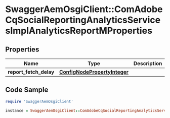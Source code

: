 # SwaggerAemOsgiClient::ComAdobeCqSocialReportingAnalyticsServicesImplAnalyticsReportMProperties

## Properties

Name | Type | Description | Notes
------------ | ------------- | ------------- | -------------
**report_fetch_delay** | [**ConfigNodePropertyInteger**](ConfigNodePropertyInteger.md) |  | [optional] 

## Code Sample

```ruby
require 'SwaggerAemOsgiClient'

instance = SwaggerAemOsgiClient::ComAdobeCqSocialReportingAnalyticsServicesImplAnalyticsReportMProperties.new(report_fetch_delay: null)
```


